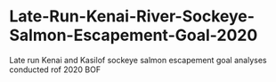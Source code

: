 # Late-Run-Kenai-River-Sockeye-Salmon-Escapement-Goal-2020
Late run Kenai and Kasilof sockeye salmon escapement goal analyses conducted rof 2020 BOF
